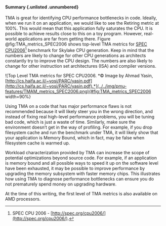 #### Summary {.unlisted .unnumbered}

TMA is great for identifying CPU performance bottlenecks in code. Ideally, when we run it on an application, we would like to see the Retiring metric at 100%.  This would mean that this application fully saturates the CPU. It is possible to achieve results close to this on a toy program. However, real-world applications are far from getting there. Figure @fig:TMA_metrics_SPEC2006 shows top-level TMA metrics for [SPEC CPU2006](http://spec.org/cpu2006/)[^13] benchmark for Skylake CPU generation. Keep in mind that the numbers are likely to change for other CPU generations as architects constantly try to improve the CPU design. The numbers are also likely to change for other instruction set architectures (ISA) and compiler versions.

![Top Level TMA metrics for SPEC CPU2006. *© Image by Ahmad Yasin, [http://cs.haifa.ac.il/~yosi/PARC/yasin.pdf](http://cs.haifa.ac.il/~yosi/PARC/yasin.pdf).*](../../img/pmu-features/TMAM_metrics_SPEC2006.png){#fig:TMA_metrics_SPEC2006 width=90%}

Using TMA on a code that has major performance flaws is not recommended because it will likely steer you in the wrong direction, and instead of fixing real high-level performance problems, you will be tuning bad code, which is just a waste of time. Similarly, make sure the environment doesn’t get in the way of profiling. For example, if you drop filesystem cache and run the benchmark under TMA, it will likely show that your application is Memory Bound, which in fact, may be false when filesystem cache is warmed up.

Workload characterization provided by TMA can increase the scope of potential optimizations beyond source code. For example, if an application is memory bound and all possible ways to speed it up on the software level have been exhausted, it may be possible to improve performance by upgrading the memory subsystem with faster memory chips. This illustrates how using TMA to diagnose performance bottlenecks can ensure you do not prematurely spend money on upgrading hardware.

At the time of this writing, the first level of TMA metrics is also available on AMD processors.

[^13]: SPEC CPU 2006 - [http://spec.org/cpu2006/](http://spec.org/cpu2006/).